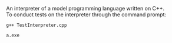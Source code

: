 An interpreter of a model programming language written on C++.
\
To conduct tests on the interpreter through the command prompt:
```
g++ TestInterpreter.cpp
```
```
a.exe
```
